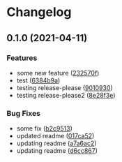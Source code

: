 # Changelog

## 0.1.0 (2021-04-11)


### Features

* some new feature ([232570f](https://www.github.com/rajesh-nitc/gcp-network/commit/232570f8649de8018b473091429d1663a70f5531))
* test ([6384b9a](https://www.github.com/rajesh-nitc/gcp-network/commit/6384b9a43338f3382b43be7fd133360da325dc08))
* testing release-please ([9010930](https://www.github.com/rajesh-nitc/gcp-network/commit/90109303a557fe921cbd7d5d3d7faf411c6aa46e))
* testing release-please2 ([8e28f3e](https://www.github.com/rajesh-nitc/gcp-network/commit/8e28f3e4e01ca17836067e6c7dacc98d01110484))


### Bug Fixes

* some fix ([b2c9513](https://www.github.com/rajesh-nitc/gcp-network/commit/b2c9513cea1ad25b06a62829f9bffd51583bed8f))
* updated readme ([017ca52](https://www.github.com/rajesh-nitc/gcp-network/commit/017ca52a0f85cb59c7dfabb7575aafb44dbcecc5))
* updating readme ([a7a6ac2](https://www.github.com/rajesh-nitc/gcp-network/commit/a7a6ac2a849f5f616172b4b9a8ee7f6e039cbea0))
* updating readme ([d6cc867](https://www.github.com/rajesh-nitc/gcp-network/commit/d6cc86767f4106814f2dde0cd131296877981ee7))
